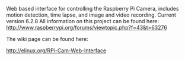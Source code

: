 Web based interface for controlling the Raspberry Pi Camera, includes motion detection, time lapse, and image and video recording.
Current version 6.2.8
All information on this project can be found here: http://www.raspberrypi.org/forums/viewtopic.php?f=43&t=63276

The wiki page can be found here:

http://elinux.org/RPi-Cam-Web-Interface
